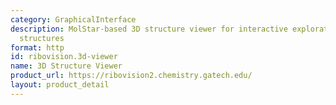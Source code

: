 ```yaml
---
category: GraphicalInterface
description: MolStar-based 3D structure viewer for interactive exploration of ribosome
  structures
format: http
id: ribovision.3d-viewer
name: 3D Structure Viewer
product_url: https://ribovision2.chemistry.gatech.edu/
layout: product_detail
---
```

